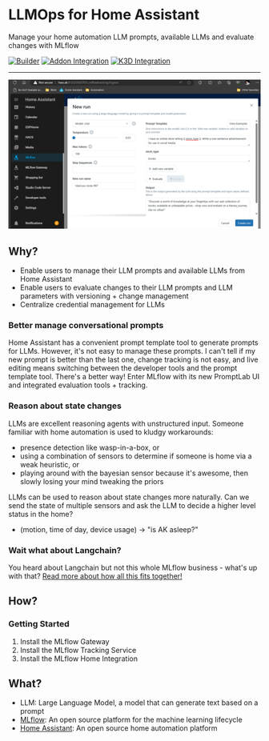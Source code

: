 # LLMOps for Home Assistant

Manage your home automation LLM prompts, available LLMs and evaluate changes with MLflow

[![Builder](https://github.com/akshaya-a/mlflow-hass/actions/workflows/builder.yaml/badge.svg?branch=main)](https://github.com/akshaya-a/mlflow-hass/actions/workflows/builder.yaml)
[![Addon Integration](https://github.com/akshaya-a/mindctrl/actions/workflows/integration.yaml/badge.svg)](https://github.com/akshaya-a/mindctrl/actions/workflows/integration.yaml)
[![K3D Integration](https://github.com/akshaya-a/mindctrl/actions/workflows/integration-k3d.yaml/badge.svg)](https://github.com/akshaya-a/mindctrl/actions/workflows/integration-k3d.yaml)

---

![promptlab](assets/mlflowhass-promptlab.png)

## Why?

- Enable users to manage their LLM prompts and available LLMs from Home Assistant
- Enable users to evaluate changes to their LLM prompts and LLM parameters with versioning + change management
- Centralize credential management for LLMs

### Better manage conversational prompts

Home Assistant has a convenient prompt template tool to generate prompts for LLMs. However, it's not easy to manage these prompts. I can't tell if my new prompt is better than the last one, change tracking is not easy, and live editing means switching between the developer tools and the prompt template tool. There's a better way! Enter MLflow with its new PromptLab UI and integrated evaluation tools + tracking.

### Reason about state changes

LLMs are excellent reasoning agents with unstructured input. Someone familiar with home automation is used to kludgy workarounds:

- presence detection like wasp-in-a-box, or
- using a combination of sensors to determine if someone is home via a weak heuristic, or
- playing around with the bayesian sensor because it's awesome, then slowly losing your mind tweaking the priors

LLMs can be used to reason about state changes more naturally. Can we send the state of multiple sensors and ask the LLM to decide a higher level status in the home?

- (motion, time of day, device usage) -> "is AK asleep?"

### Wait what about Langchain?

You heard about Langchain but not this whole MLflow business - what's up with that? [Read more about how all this fits together!](/docs/prompt-techniques.md)

## How?

### Getting Started

1. Install the MLflow Gateway
2. Install the MLflow Tracking Service
3. Install the MLflow Home Integration

## What?

- LLM: Large Language Model, a model that can generate text based on a prompt
- [MLflow](https://mlflow.org/): An open source platform for the machine learning lifecycle
- [Home Assistant](https://www.home-assistant.io/): An open source home automation platform

